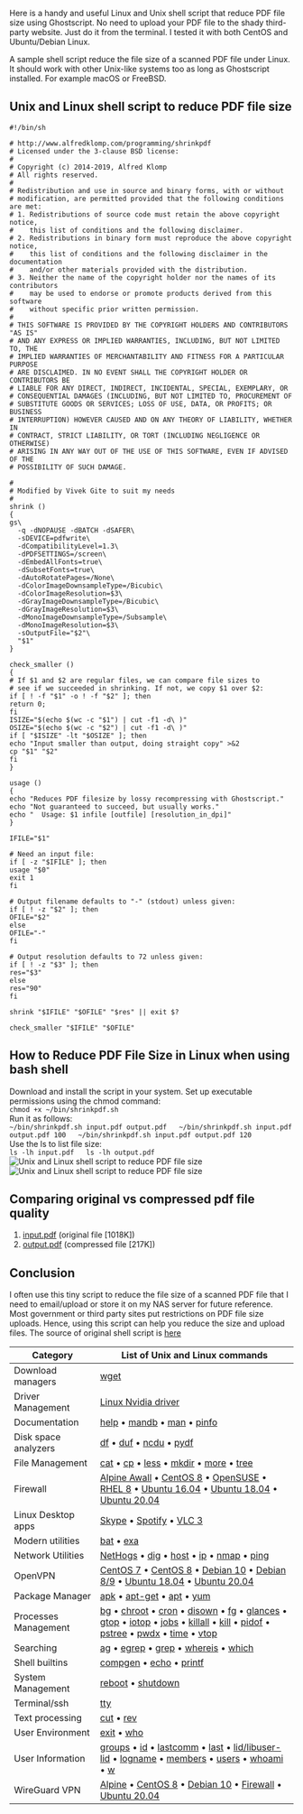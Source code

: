 Here is a handy and useful Linux and Unix shell script that reduce PDF file size using Ghostscript. No need to upload your PDF file to the shady third-party website. Just do it from the terminal. I tested it with both CentOS and Ubuntu/Debian Linux.  
  
A sample shell script reduce the file size of a scanned PDF file under Linux. It should work with other Unix-like systems too as long as Ghostscript installed. For example macOS or FreeBSD.

## Unix and Linux shell script to reduce PDF file size

```
#!/bin/sh
 
# http://www.alfredklomp.com/programming/shrinkpdf
# Licensed under the 3-clause BSD license:
#
# Copyright (c) 2014-2019, Alfred Klomp
# All rights reserved.
#
# Redistribution and use in source and binary forms, with or without
# modification, are permitted provided that the following conditions are met:
# 1. Redistributions of source code must retain the above copyright notice,
#    this list of conditions and the following disclaimer.
# 2. Redistributions in binary form must reproduce the above copyright notice,
#    this list of conditions and the following disclaimer in the documentation
#    and/or other materials provided with the distribution.
# 3. Neither the name of the copyright holder nor the names of its contributors
#    may be used to endorse or promote products derived from this software
#    without specific prior written permission.
#
# THIS SOFTWARE IS PROVIDED BY THE COPYRIGHT HOLDERS AND CONTRIBUTORS "AS IS"
# AND ANY EXPRESS OR IMPLIED WARRANTIES, INCLUDING, BUT NOT LIMITED TO, THE
# IMPLIED WARRANTIES OF MERCHANTABILITY AND FITNESS FOR A PARTICULAR PURPOSE
# ARE DISCLAIMED. IN NO EVENT SHALL THE COPYRIGHT HOLDER OR CONTRIBUTORS BE
# LIABLE FOR ANY DIRECT, INDIRECT, INCIDENTAL, SPECIAL, EXEMPLARY, OR
# CONSEQUENTIAL DAMAGES (INCLUDING, BUT NOT LIMITED TO, PROCUREMENT OF
# SUBSTITUTE GOODS OR SERVICES; LOSS OF USE, DATA, OR PROFITS; OR BUSINESS
# INTERRUPTION) HOWEVER CAUSED AND ON ANY THEORY OF LIABILITY, WHETHER IN
# CONTRACT, STRICT LIABILITY, OR TORT (INCLUDING NEGLIGENCE OR OTHERWISE)
# ARISING IN ANY WAY OUT OF THE USE OF THIS SOFTWARE, EVEN IF ADVISED OF THE
# POSSIBILITY OF SUCH DAMAGE.
 
#
# Modified by Vivek Gite to suit my needs
#
shrink ()
{
gs\
  -q -dNOPAUSE -dBATCH -dSAFER\
  -sDEVICE=pdfwrite\
  -dCompatibilityLevel=1.3\
  -dPDFSETTINGS=/screen\
  -dEmbedAllFonts=true\
  -dSubsetFonts=true\
  -dAutoRotatePages=/None\
  -dColorImageDownsampleType=/Bicubic\
  -dColorImageResolution=$3\
  -dGrayImageDownsampleType=/Bicubic\
  -dGrayImageResolution=$3\
  -dMonoImageDownsampleType=/Subsample\
  -dMonoImageResolution=$3\
  -sOutputFile="$2"\
  "$1"
}
 
check_smaller ()
{
# If $1 and $2 are regular files, we can compare file sizes to
# see if we succeeded in shrinking. If not, we copy $1 over $2:
if [ ! -f "$1" -o ! -f "$2" ]; then
return 0;
fi
ISIZE="$(echo $(wc -c "$1") | cut -f1 -d\ )"
OSIZE="$(echo $(wc -c "$2") | cut -f1 -d\ )"
if [ "$ISIZE" -lt "$OSIZE" ]; then
echo "Input smaller than output, doing straight copy" >&2
cp "$1" "$2"
fi
}
 
usage ()
{
echo "Reduces PDF filesize by lossy recompressing with Ghostscript."
echo "Not guaranteed to succeed, but usually works."
echo "  Usage: $1 infile [outfile] [resolution_in_dpi]"
}
 
IFILE="$1"
 
# Need an input file:
if [ -z "$IFILE" ]; then
usage "$0"
exit 1
fi
 
# Output filename defaults to "-" (stdout) unless given:
if [ ! -z "$2" ]; then
OFILE="$2"
else
OFILE="-"
fi
 
# Output resolution defaults to 72 unless given:
if [ ! -z "$3" ]; then
res="$3"
else
res="90"
fi
 
shrink "$IFILE" "$OFILE" "$res" || exit $?
 
check_smaller "$IFILE" "$OFILE"
```

## How to Reduce PDF File Size in Linux when using bash shell

Download and install the script in your system. Set up executable permissions using the chmod command:  
`chmod +x ~/bin/shrinkpdf.sh`  
Run it as follows:  
`~/bin/shrinkpdf.sh input.pdf output.pdf   ~/bin/shrinkpdf.sh input.pdf output.pdf 100   ~/bin/shrinkpdf.sh input.pdf output.pdf 120`  
Use the ls to list file size:  
`ls -lh input.pdf   ls -lh output.pdf`  
![Unix and Linux shell script to reduce PDF file size](https://bash.cyberciti.biz/wp-content/uploads/2019/11/Unix-and-Linux-shell-script-to-reduce-PDF-file-size-.png)![Unix and Linux shell script to reduce PDF file size](https://bash.cyberciti.biz/wp-content/uploads/2019/11/Unix-and-Linux-shell-script-to-reduce-PDF-file-size-.png)

## Comparing original vs compressed pdf file quality

1.  [input.pdf](https://bash.cyberciti.biz/wp-content/uploads/2019/11/input.pdf) (original file \[1018K\])
2.  [output.pdf](https://bash.cyberciti.biz/wp-content/uploads/2019/11/output.pdf) (compressed file \[217K\])

## Conclusion

I often use this tiny script to reduce the file size of a scanned PDF file that I need to email/upload or store it on my NAS server for future reference. Most government or third party sites put restrictions on PDF file size uploads. Hence, using this script can help you reduce the size and upload files. The source of original shell script is [here](http://www.alfredklomp.com/programming/shrinkpdf/)

  

| Category | List of Unix and Linux commands |
| --- | --- |
| Download managers | [wget](https://www.cyberciti.biz/tips/linux-wget-your-ultimate-command-line-downloader.html "Wget Command in Linux with Examples") |
| Driver Management | [Linux Nvidia driver](https://www.cyberciti.biz/faq/tag/linux-nvidia-driver/ "Linux Nvidia Driver How To - Linux / Unix Q & A from nixCraft") |
| Documentation | [help](https://bash.cyberciti.biz/guide/Help_command "Help command - Linux Shell Scripting Wiki") • [mandb](https://bash.cyberciti.biz/guide/Mandb_command "Mandb command - Linux Shell Scripting Wiki") • [man](https://bash.cyberciti.biz/guide/Man_command "Man command - Linux Shell Scripting Wiki") • [pinfo](https://www.cyberciti.biz/open-source/command-line-hacks/linux-command-pinfo-for-colorful-info-pages/ "pinfo - Read Linux Info Documentation in Colors") |
| Disk space analyzers | [df](https://www.cyberciti.biz/faq/df-command-examples-in-linux-unix/ "How to use df command in Linux / Unix {with examples}") • [duf](https://www.cyberciti.biz/open-source/command-line-hacks/duf-disk-usage-free-utility-for-linux-bsd-macos-windows/ "duf - Disk Usage/Free Utility for Linux, BSD, macOS & Windows") • [ncdu](https://www.cyberciti.biz/open-source/install-ncdu-on-linux-unix-ncurses-disk-usage/ "How to install ncdu on Linux / Unix to see disk usage") • [pydf](https://www.cyberciti.biz/tips/unix-linux-bsd-pydf-command-in-colours.html "Unix / Linux: See Colourised Filesystem Disk Space Usage with pydf") |
| File Management | [cat](https://www.cyberciti.biz/faq/linux-unix-appleosx-bsd-cat-command-examples/ "cat Command in Linux / Unix with examples") • [cp](https://www.cyberciti.biz/faq/copy-command/ "Linux Copy File Command [ cp Command Examples ]") • [less](https://bash.cyberciti.biz/guide/Less_command "Less command - Linux Shell Scripting Wiki") • [mkdir](https://www.cyberciti.biz/faq/linux-make-directory-command/ "Linux: How to Make a Directory Command") • [more](https://bash.cyberciti.biz/guide/More_command "More command - Linux Shell Scripting Wiki") • [tree](https://www.cyberciti.biz/faq/linux-show-directory-structure-command-line/ "Linux see directory tree structure using tree command") |
| Firewall | [Alpine Awall](https://www.cyberciti.biz/faq/how-to-set-up-a-firewall-with-awall-on-alpine-linux/ "How To Set Up a Firewall with Awall on Alpine Linux") • [CentOS 8](https://www.cyberciti.biz/faq/how-to-set-up-a-firewall-using-firewalld-on-centos-8/ "How to set up a firewall using FirewallD on CentOS 8") • [OpenSUSE](https://www.cyberciti.biz/faq/set-up-a-firewall-using-firewalld-on-opensuse-linux/ "How to set up a firewall using FirewallD on OpenSUSE Linux") • [RHEL 8](https://www.cyberciti.biz/faq/configure-set-up-a-firewall-using-firewalld-on-rhel-8/ "How to set up a firewall using FirewallD on RHEL 8") • [Ubuntu 16.04](https://www.cyberciti.biz/faq/howto-configure-setup-firewall-with-ufw-on-ubuntu-linux/ "How to set up a UFW firewall on Ubuntu 16.04 LTS server") • [Ubuntu 18.04](https://www.cyberciti.biz/faq/how-to-setup-a-ufw-firewall-on-ubuntu-18-04-lts-server/ "How to setup a UFW firewall on Ubuntu 18.04 LTS server") • [Ubuntu 20.04](https://www.cyberciti.biz/faq/how-to-configure-firewall-with-ufw-on-ubuntu-20-04-lts/ "How To Configure Firewall with UFW on Ubuntu 20.04 LTS") |
| Linux Desktop apps | [Skype](https://www.cyberciti.biz/faq/how-to-install-skype-application-on-linux/ "How to install Skype application on Linux") • [Spotify](https://www.cyberciti.biz/faq/how-to-install-spotify-application-on-linux/ "How to install Spotify application on Linux") • [VLC 3](https://www.cyberciti.biz/faq/how-to-install-vlc-3-application-vetinari-on-linux/ "How to install VLC 3 application (Vetinari) on Linux") |
| Modern utilities | [bat](https://www.cyberciti.biz/open-source/bat-linux-command-a-cat-clone-with-written-in-rust/ "bat Linux command - A cat clone with written in Rust") • [exa](https://www.cyberciti.biz/open-source/command-line-hacks/exa-a-modern-replacement-for-ls-written-in-rust-for-linuxunix/ "exa a modern replacement for ls command in rust for Linux/Unix") |
| Network Utilities | [NetHogs](https://www.cyberciti.biz/faq/linux-find-out-what-process-is-using-bandwidth/ "Linux See Bandwidth Usage Per Process With Nethogs Tool") • [dig](https://www.cyberciti.biz/faq/linux-unix-dig-command-examples-usage-syntax/ "Linux and Unix dig Command Examples") • [host](https://www.cyberciti.biz/faq/linux-unix-host-command-examples-usage-syntax/ "Linux and Unix host Command Examples") • [ip](https://www.cyberciti.biz/faq/linux-ip-command-examples-usage-syntax/ "Linux ip Command Examples") • [nmap](https://www.cyberciti.biz/security/nmap-command-examples-tutorials/ "Nmap Command Examples For Linux Sys/Network Admins") • [ping](https://www.cyberciti.biz/faq/unix-ping-command-examples/ "UNIX ping Command Examples") |
| OpenVPN | [CentOS 7](https://www.cyberciti.biz/faq/centos-7-0-set-up-openvpn-server-in-5-minutes/ "CentOS 7 Set Up OpenVPN Server In 5 Minutes") • [CentOS 8](https://www.cyberciti.biz/faq/centos-8-set-up-openvpn-server-in-5-minutes/ "CentOS 8 Set Up OpenVPN Server In 5 Minutes") • [Debian 10](https://www.cyberciti.biz/faq/debian-10-set-up-openvpn-server-in-5-minutes/ "Debian 10 Set Up OpenVPN Server In 5 Minutes") • [Debian 8/9](https://www.cyberciti.biz/faq/install-configure-openvpn-server-on-debian-9-linux/ "Install and Configure an OpenVPN on Debian 9 In 5 Minutes") • [Ubuntu 18.04](https://www.cyberciti.biz/faq/ubuntu-18-04-lts-set-up-openvpn-server-in-5-minutes/ "Ubuntu 18.04 LTS Set Up OpenVPN Server In 5 Minutes") • [Ubuntu 20.04](https://www.cyberciti.biz/faq/ubuntu-20-04-lts-set-up-openvpn-server-in-5-minutes/ "Ubuntu 20.04 LTS Set Up OpenVPN Server In 5 Minutes") |
| Package Manager | [apk](https://www.cyberciti.biz/faq/10-alpine-linux-apk-command-examples/ "10 Alpine Linux apk Command Examples") • [apt-get](https://www.cyberciti.biz/tips/linux-debian-package-management-cheat-sheet.html "Ubuntu/Debian Linux apt-get package management cheat sheet") • [apt](https://www.cyberciti.biz/faq/ubuntu-lts-debian-linux-apt-command-examples/ "apt Command Examples for Ubuntu/Debian for new users") • [yum](https://www.cyberciti.biz/faq/rhel-centos-fedora-linux-yum-command-howto/ "How to use yum command on CentOS/RHEL") |
| Processes Management | [bg](https://www.cyberciti.biz/faq/unix-linux-bg-command-examples-usage-syntax/ "Linux / Unix: bg Command Examples") • [chroot](https://www.cyberciti.biz/faq/unix-linux-chroot-command-examples-usage-syntax/ "Linux / Unix: chroot Command Examples") • [cron](https://www.cyberciti.biz/faq/how-do-i-add-jobs-to-cron-under-linux-or-unix-oses/ "How To Add Jobs To cron Under Linux or UNIX") • [disown](https://www.cyberciti.biz/faq/unix-linux-disown-command-examples-usage-syntax/ "Linux / Unix: disown Command Examples") • [fg](https://www.cyberciti.biz/faq/unix-linux-fg-command-examples-usage-syntax/ "Linux / Unix: fg Command Examples") • [glances](https://www.cyberciti.biz/faq/linux-install-glances-monitoring-tool/ "Linux: Keep An Eye On Your System With Glances Monitor") • [gtop](https://www.cyberciti.biz/howto/gtop-awesome-system-monitoring-dashboard-for-terminal/ "gtop: Awesome system monitoring dashboard for Linux/macOS Unix terminal") • [iotop](https://www.cyberciti.biz/hardware/linux-iotop-simple-top-like-io-monitor/ "Linux iotop Check Whats Stressing & Increasing Load On Hard Disks") • [jobs](https://www.cyberciti.biz/faq/unix-linux-jobs-command-examples-usage-syntax/ "Linux / Unix: jobs Command Examples") • [killall](https://www.cyberciti.biz/faq/unix-linux-killall-command-examples-usage-syntax/ "Linux / Unix: killall Command Examples") • [kill](https://www.cyberciti.biz/faq/unix-kill-command-examples/ "Linux / UNIX: Kill Command Examples") • [pidof](https://www.cyberciti.biz/faq/linux-pidof-command-examples-find-pid-of-program/ "Linux pidof Command Examples To Find PID of A Program/Command") • [pstree](https://www.cyberciti.biz/faq/unix-linux-pstree-command-examples-shows-running-processestree/ "Linux/Unix: pstree Command Examples: See A Tree Of Processes") • [pwdx](https://www.cyberciti.biz/faq/unix-linux-pwdx-command-examples-usage-syntax/ "Linux / Unix: pwdx Command Examples") • [time](https://www.cyberciti.biz/faq/unix-linux-time-command-examples-usage-syntax/ "Linux / Unix: time Command Examples") • [vtop](https://www.cyberciti.biz/faq/how-to-install-and-use-vtop-graphical-terminal-activity-monitor-on-linux/ "How to install and use vtop graphical terminal monitor on Linux") |
| Searching | [ag](https://www.cyberciti.biz/open-source/command-line-hacks/ag-supercharge-string-search-through-directory-hierarchy/ "ag - supercharge string search through a directory on a Linux") • [egrep](https://www.cyberciti.biz/faq/grep-regular-expressions/ "Regular expressions in grep ( regex ) with examples") • [grep](https://www.cyberciti.biz/faq/howto-use-grep-command-in-linux-unix/ "How to use grep command in Linux/ Unix with examples") • [whereis](https://www.cyberciti.biz/faq/unix-linux-whereis-command-examples-to-locate-binary/ "Linux / Unix whereis Command Examples") • [which](https://www.cyberciti.biz/faq/unix-linux-which-command-examples-syntax-to-locate-programs/ "Linux / Unix: which Command Examples To Find Out A Program File ") |
| Shell builtins | [compgen](https://www.cyberciti.biz/open-source/command-line-hacks/compgen-linux-command/ "compgen: An Awesome Command To List All Linux Commands") • [echo](https://bash.cyberciti.biz/guide/Echo_Command "Echo Command - Linux Shell Scripting Wiki") • [printf](https://bash.cyberciti.biz/guide/Printf_command "Printf command - Linux Shell Scripting Wiki") |
| System Management | [reboot](https://www.cyberciti.biz/faq/howto-reboot-linux/ "Reboot Linux System Command") • [shutdown](https://www.cyberciti.biz/faq/howto-shutdown-linux/ "How To Shutdown Linux Using Command Line") |
| Terminal/ssh | [tty](https://www.cyberciti.biz/faq/linux-unix-appleosx-bsd-what-tty-command/ "Find Out What tty Im Using tty command under Linux / Unix") |
| Text processing | [cut](https://bash.cyberciti.biz/guide/Cut_command "Cut command - Linux Shell Scripting Wiki") • [rev](https://bash.cyberciti.biz/guide/Rev_command "Rev command - Linux Shell Scripting Wiki") |
| User Environment | [exit](https://bash.cyberciti.biz/guide/Exit_command "Exit command - Linux Shell Scripting Wiki") • [who](https://www.cyberciti.biz/faq/unix-linux-who-command-examples-syntax-usage/ "Linux / Unix who Command Examples To List Users on The Systems") |
| User Information | [groups](https://www.cyberciti.biz/faq/unix-linux-groups-command-examples-syntax-usage/ "Linux / Unix: groups Command Examples") • [id](https://www.cyberciti.biz/faq/unix-linux-id-command-examples-usage-syntax/ "Linux / Unix id Command Examples") • [lastcomm](https://www.cyberciti.biz/faq/linux-unix-lastcomm-command-examples-usage-syntax/ "Linux / Unix: lastcomm Command Examples") • [last](https://www.cyberciti.biz/faq/linux-unix-last-command-examples/ "Linux / Unix: last Command Examples ") • [lid/libuser-lid](https://www.cyberciti.biz/faq/linux-lid-command-examples-syntax-usage/ "Linux lid (libuser-lid) Command Examples") • [logname](https://www.cyberciti.biz/faq/unix-linux-logname-command-examples-syntax-usage/ "Linux / Unix: logname Command Examples To Display Loginname") • [members](https://www.cyberciti.biz/faq/linux-members-command-examples-usage-syntax/ "Linux members Command Examples") • [users](https://www.cyberciti.biz/faq/unix-linux-users-command-examples-syntax-usage/ "Linux / Unix: users Command Examples") • [whoami](https://www.cyberciti.biz/faq/unix-linux-whoami-command-examples-syntax-usage/ "Linux / Unix: whoami Command Examples") • [w](https://www.cyberciti.biz/faq/unix-linux-w-command-examples-syntax-usage-2/ "Linux / Unix: w Command Examples ") |
| WireGuard VPN | [Alpine](https://www.cyberciti.biz/faq/how-to-set-up-wireguard-vpn-server-on-alpine-linux/ "Alpine Linux set up WireGuard VPN server") • [CentOS 8](https://www.cyberciti.biz/faq/centos-8-set-up-wireguard-vpn-server/ "CentOS 8 set up WireGuard VPN server") • [Debian 10](https://www.cyberciti.biz/faq/debian-10-set-up-wireguard-vpn-server/ "Debian 10 set up WireGuard VPN server") • [Firewall](https://www.cyberciti.biz/faq/how-to-set-up-wireguard-firewall-rules-in-linux/ "How To Set Up WireGuard Firewall Rules in Linux") • [Ubuntu 20.04](https://www.cyberciti.biz/faq/ubuntu-20-04-set-up-wireguard-vpn-server/ "How to set up WireGuard VPN server on Ubuntu 20.04") |